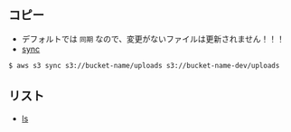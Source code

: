 ## コピー

- デフォルトでは `同期` なので、変更がないファイルは更新されません！！！
- [sync](http://docs.aws.amazon.com/cli/latest/reference/s3/sync.html)

~~~bash
$ aws s3 sync s3://bucket-name/uploads s3://bucket-name-dev/uploads
~~~


## リスト

- [ls](http://docs.aws.amazon.com/cli/latest/reference/s3/ls.html)
